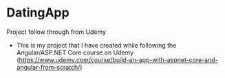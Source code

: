 # DatingApp
Project follow through from Udemy

- This is my project that I have created while following the Angular/ASP.NET Core course on Udemy (https://www.udemy.com/course/build-an-app-with-aspnet-core-and-angular-from-scratch/)
